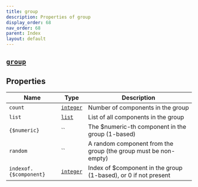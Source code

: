 ```yaml
---
title: group
description: Properties of group
display_order: 68
nav_order: 68
parent: Index
layout: default
---
```


##  [`group`](./group.html) 
## Properties
| Name | Type | Description |
|------|------|-------------|
| `count` | [`integer`](./integer.html) | Number of components in the group |
| `list` | [`list`](./list.html) | List of all components in the group |
| `{$numeric}` | `` | The $numeric-th component in the group (1-based) |
| `random` | `` | A random component from the group (the group must be non-empty) |
| `indexof.{$component}` | [`integer`](./integer.html) | Index of $component in the group (1-based), or 0 if not present |


